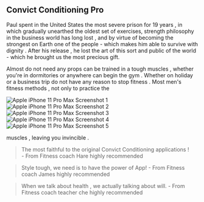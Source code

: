 ## Convict Conditioning Pro

Paul spent in the United States the most severe prison for 19 years , in which gradually unearthed the oldest set of exercises, strength philosophy in the business world has long lost , and by virtue of becoming the strongest on Earth one of the people - which makes him able to survive with dignity . After his release , he lost the art of this sort and public of the world - which he brought us the most precious gift.

Almost do not need any props can be trained in a tough muscles , whether you're in dormitories or anywhere can begin the gym . Whether on holiday or a business trip do not have any reason to stop fitness .
Most men's fitness methods , not only to practice the

![Apple iPhone 11 Pro Max Screenshot 1](https://tva1.sinaimg.cn/large/008vxvgGgy1h9g4t8f8xwj308m0injrt.jpg)![Apple iPhone 11 Pro Max Screenshot 2](https://tva1.sinaimg.cn/large/008vxvgGgy1h9g4vajhkrj308m0inaaa.jpg)![Apple iPhone 11 Pro Max Screenshot 3](https://tva1.sinaimg.cn/large/008vxvgGgy1h9g4wfq9rlj308m0inaax.jpg)![Apple iPhone 11 Pro Max Screenshot 4](https://tva1.sinaimg.cn/large/008vxvgGgy1h9g4wrijhkj308m0in0tg.jpg)![Apple iPhone 11 Pro Max Screenshot 5](https://tva1.sinaimg.cn/large/008vxvgGgy1h9g4xbsriij308m0inaam.jpg)

 muscles , leaving you invincible .



> The most faithful to the original Convict Conditioning applications !       
>             - From Fitness coach Hare highly recommended

> Style tough, we need is to have the power of App!
>             - From Fitness coach James highly recommended

> When we talk about health , we actually talking about will.
>             - From Fitness coach teacher che highly recommended
